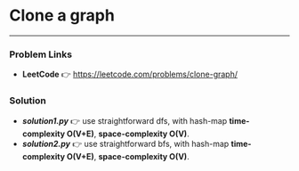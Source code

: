 # Clone a graph

---

### Problem Links
- **__LeetCode__** :point_right: https://leetcode.com/problems/clone-graph/

### Solution
- **_solution1.py_** :point_right: use straightforward dfs, with hash-map **time-complexity O(V+E)**, **space-complexity O(V)**.
- **_solution2.py_** :point_right: use straightforward bfs, with hash-map **time-complexity O(V+E)**, **space-complexity O(V)**.
